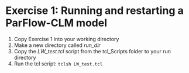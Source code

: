 # Exercise 1: Running and restarting a ParFlow-CLM model
1.	Copy Exercise 1 into your working directory
2.	Make a new directory called *run_dir*
3.	Copy the *LW_test.tcl* script from the tcl_Scripts folder to your run directory
4.	Run the tcl script:
`tclsh LW_test.tcl`
